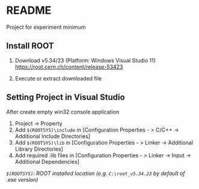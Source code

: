 # README
Project for experiment minimum

## Install ROOT
1. Download v5.34/23 (Platform: Windows Visual Studio 11)  
https://root.cern.ch/content/release-53423  

2. Execute or extract downloaded file

## Setting Project in Visual Studio
After create empty win32 console application

1. Project -> Property
2. Add `$(ROOTSYS)\include` in [Configuration Properties - > C/C++ -> Additional Include Directories]
3. Add `$(ROOTSYS)\lib` in [Configuration Properties - > Linker -> Additional Library Directories]
4. Add required .lib files in [Configuration Properties - > Linker -> Input -> Additional Dependencies]

*`$(ROOTSYS)`: ROOT installed location (e.g. `C:\root_v5.34.23` by default of .exe version)*